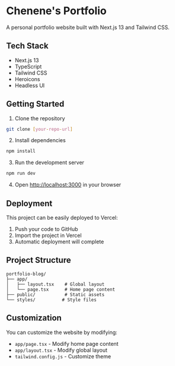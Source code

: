 # Chenene's Portfolio

A personal portfolio website built with Next.js 13 and Tailwind CSS.

## Tech Stack

- Next.js 13
- TypeScript
- Tailwind CSS
- Heroicons
- Headless UI

## Getting Started

1. Clone the repository
```bash
git clone [your-repo-url]
```

2. Install dependencies
```bash
npm install
```

3. Run the development server
```bash
npm run dev
```

4. Open [http://localhost:3000](http://localhost:3000) in your browser

## Deployment

This project can be easily deployed to Vercel:

1. Push your code to GitHub
2. Import the project in Vercel
3. Automatic deployment will complete

## Project Structure

```
portfolio-blog/
├── app/
│   ├── layout.tsx    # Global layout
│   └── page.tsx      # Home page content
├── public/           # Static assets
└── styles/          # Style files
```

## Customization

You can customize the website by modifying:

- `app/page.tsx` - Modify home page content
- `app/layout.tsx` - Modify global layout
- `tailwind.config.js` - Customize theme
